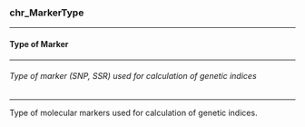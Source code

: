 ### chr_MarkerType



------
#### Type of Marker



------
###### Type of marker (SNP, SSR) used for calculation of genetic indices



------
Type of molecular markers used for calculation of genetic indices.